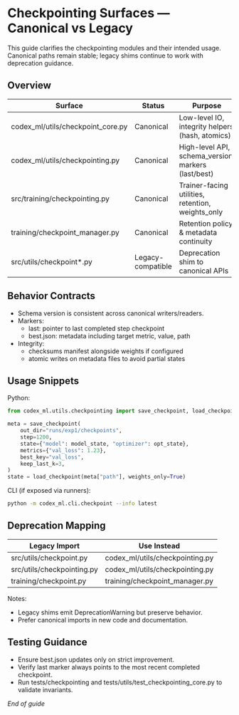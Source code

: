 # Checkpointing Surfaces — Canonical vs Legacy

This guide clarifies the checkpointing modules and their intended usage. Canonical paths remain stable; legacy shims continue to work with deprecation guidance.

## Overview
| Surface | Status | Purpose |
|--------|--------|---------|
| codex_ml/utils/checkpoint_core.py | Canonical | Low-level IO, integrity helpers (hash, atomics) |
| codex_ml/utils/checkpointing.py | Canonical | High-level API, schema_version, markers (last/best) |
| src/training/checkpointing.py | Canonical | Trainer-facing utilities, retention, weights_only |
| training/checkpoint_manager.py | Canonical | Retention policy & metadata continuity |
| src/utils/checkpoint*.py | Legacy-compatible | Deprecation shim to canonical APIs |

## Behavior Contracts
- Schema version is consistent across canonical writers/readers.
- Markers:
  - last: pointer to last completed step checkpoint
  - best.json: metadata including target metric, value, path
- Integrity:
  - checksums manifest alongside weights if configured
  - atomic writes on metadata files to avoid partial states

## Usage Snippets
Python:
```python
from codex_ml.utils.checkpointing import save_checkpoint, load_checkpoint

meta = save_checkpoint(
    out_dir="runs/exp1/checkpoints",
    step=1200,
    state={"model": model_state, "optimizer": opt_state},
    metrics={"val_loss": 1.23},
    best_key="val_loss",
    keep_last_k=3,
)
state = load_checkpoint(meta["path"], weights_only=True)
```

CLI (if exposed via runners):
```bash
python -m codex_ml.cli.checkpoint --info latest
```

## Deprecation Mapping
| Legacy Import | Use Instead |
|---------------|-------------|
| src/utils/checkpoint.py | codex_ml/utils/checkpointing.py |
| src/utils/checkpointing.py | codex_ml/utils/checkpointing.py |
| training/checkpoint.py | training/checkpoint_manager.py |

Notes:
- Legacy shims emit DeprecationWarning but preserve behavior.
- Prefer canonical imports in new code and documentation.

## Testing Guidance
- Ensure best.json updates only on strict improvement.
- Verify last marker always points to the most recent completed checkpoint.
- Run tests/checkpointing and tests/utils/test_checkpointing_core.py to validate invariants.

*End of guide*
